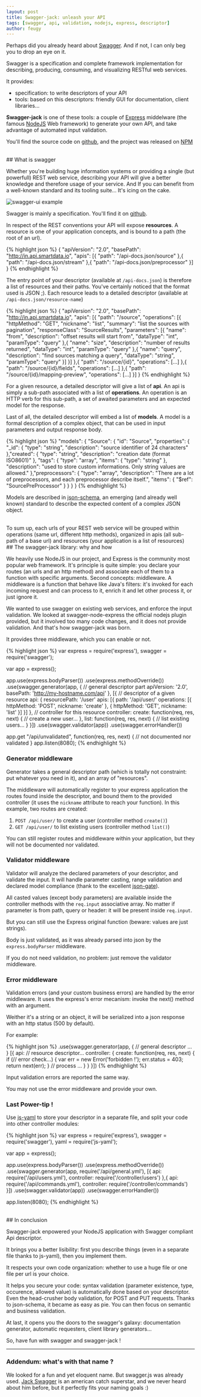 ```yaml
---
layout: post
title: Swagger-jack: unleash your API
tags: [swagger, api, validation, nodejs, express, descriptor]
author: feugy
---
```


Perhaps did you already heard about [Swagger](http://developers.helloreverb.com/swagger/). And if not, I can only beg you to drop an eye on it.

Swagger is a specification and complete framework implementation for describing, producing, consuming, and visualizing RESTful web services.

It provides:
- specification: to write descriptors of your API
- tools: based on this descriptors: friendly GUI for documentation, client libraries...

**Swagger-jack** is one of these tools: a couple of [Express](http://expressjs.com/) middelware (the famous [NodeJS](http://nodejs.org/) Web framework) to generate your own API, and take advantage of automated input validation.

You'll find the source code on [github](https://github.com/feugy/swagger-jack), and the project was released on [NPM](https://npmjs.org/package/swagger-jack)

<br/>
## What is swagger

Whether you're building huge information systems or providing a single (but powerfull) REST web service, describing your API will give a better knowledge and therefore usage of your service. And If you can benefit from a well-known standard and its tooling suite... It's icing on the cake.

![swagger-ui example](http://helloreverb.com/img/swagger-hero.png)

Swagger is mainly a specification. You'll find it on [github](https://github.com/wordnik/swagger-core/wiki/Resource-Listing).

In respect of the REST conventions your API will expose **resources**.
A resource is one of your application concepts, and is bound to a path (the root of an url).

{% highlight json %}
{
  "apiVersion": "2.0",
  "basePath": "http://in.api.smartdata.io",
  "apis": [{
    "path": "/api-docs.json/source"
  },{
    "path": "/api-docs.json/stream"
  },{
    "path": "/api-docs.json/preprocessor"
  }]
}
{% endhighlight %}

The entry point of your descriptor (available at `/api-docs.json`) is therefore a list of resources and their paths.
You've certainly noticed that the format used is JSON ;). 
Each resource leads to a detailed descriptor (available at `/api-docs.json/resource-name`)

{% highlight json %}
{
  "apiVersion": "2.0",
  "basePath": "http://in.api.smartdata.io",
  "apis": [{
    "path": "/source",
    "operations": [{
      "httpMethod": "GET",
      "nickname": "list",
      "summary": "list the sources with pagination",
      "responseClass": "SourceResults",
      "parameters": [{
        "name": "from", 
        "description": "offset results will start from",
        "dataType": "int",
        "paramType": "query"
      },{
        "name": "size",
        "description": "number of results returned",
        "dataType": "int",
        "paramType": "query"
      },{
        "name": "query",
        "description": "find sources matching a query",
        "dataType": "string",
        "paramType": "query"
      }]
    }]
  },{
    "path": "/source/{id}",
    "operations": [...]
  },{
    "path": "/source/{id}/fields",
    "operations": [...]
  },{
    "path": "/source/{id}/mapping-preview",
    "operations": [...]
  }]
}
{% endhighlight %}

For a given resource, a detailed descriptor will give a list of **api**.
An api is simply a sub-path associated with a list of **operations**.
An operation is an HTTP verb for this sub-path, a set of awaited parameters and an expected model for the response.

Last of all, the detailed descriptor will embed a list of **models**.
A model is a formal description of a complex object, that can be used in input parameters and output response body.

{% highlight json %}
"models": {
  "Source": {
  "id": "Source",
  "properties": {
    "_id": {
      "type": "string",
      "description": "source identifier of 24 characters"
    },"created": {
      "type": "string",
      "description": "creation date (format ISO8601)"
    }, "tags": {
      "type": "array",
      "items": {
        "type": "string"
      },
      "description": "used to store custom informations. Only string values are allowed."
    },"preprocessors": {
      "type": "array",
      "description": "There are a lot of preprocessors, and each preprocessor describe itself.",
      "items": {
        "$ref": "SourcePreProcessor"
      }
    }
  }
}
{% endhighlight %}

Models are described in [json-schema](http://json-schema.org/), an emerging (and already well known) standard to describe the expected content of a complex JSON object.

<br/>
To sum up, each urls of your REST web service will be grouped within operations (same url, different http methods), organized in apis (all sub-path of a base url) and resources (your application is a list of resources)

<br/>
## The swagger-jack library: why and how

We heavily use NodeJS in our project, and Express is the community most popular web framework. 
It's principle is quite simple: you declare your routes (an urls and an http method) and associate each of them to a function with specific arguments.
Second concepts: middleware. 
A middleware is a function that behave like Java's filters: it's invoked for each incoming request and can process to it, enrich it and let other process it, or just ignore it.

We wanted to use swagger on existing web services, and enforce the input validation. 
We looked at swagger-node-express the official nodejs plugin provided, but it involved too many code changes, and it does not provide validation.
And that's how swagger-jack was born.

It provides three middleware, which you can enable or not.

{% highlight json %}
  var express = require('express'),
      swagger = require('swagger');

  var app = express();
  
  app.use(express.bodyParser())
    .use(express.methodOverride())
    .use(swagger.generator(app, {
      // general descriptor part
      apiVersion: '2.0',
      basePath: 'http://my-hostname.com/api'
    }, [{
      // descriptor of a given resource
      api: {
        resourcePath: '/user'
        apis: [{
          path: '/api/user/'
          operations: [{
            httpMethod: 'POST',
            nickname: 'create'
          }, {
            httpMethod: 'GET',
            nickname: 'list'
          }]
        }]
      },
      // controller for this resource
      controller:
        create: function(req, res, next) {
          // create a new user...
        },
        list: function(req, res, next) {
          // list existing users...
        }
    }])
    .use(swagger.validator(app))
    .use(swagger.errorHandler())

  app.get "/api/unvalidated", function(req, res, next) {
    // not documented nor validated
  }
  app.listen(8080);
{% endhighlight %}

### Generator middleware

Generator takes a general descriptor path (which is totally not constraint: put whatever you need in it), and an array of "resources".

The middleware will automatically register to your express application the routes found inside the descriptor, and bound them to the provided controller (it uses the `nickname` attribute to reach your function). In this example, two routes are created:

1. `POST /api/user/` to create a user (controller method `create()`)
2. `GET /api/user/` to list existing users (controller method `list()`)

You can still register routes and middleware within your application, but they will not be documented nor validated. 

### Validator middleware

Validator will analyze the declared parameters of your descriptor, and validate the input.
It will handle parameter casting, range validation and declared model compliance (thank to the excellent [json-gate](https://github.com/oferei/json-gate)).

All casted values (except body parameters) are available inside the controller methods with the `req.input` associative array.
No matter if parameter is from path, query or header: it will be present inside `req.input`.

But you can still use the Express original function (beware: values are just strings).

Body is just validated, as it was already parsed into json by the `express.bodyParser` middleware.

If you do not need validation, no problem: just remove the validator middleware.

### Error middleware

Validation errors (and your custom business errors) are handled by the error middleware.
It uses the express's error mecanism: invoke the next() method with an argument.

Weither it's a string or an object, it will be serialized into a json response with an http status (500 by default).

For example:

{% highlight json %}
  .use(swagger.generator(app, 
      { // general descriptor ... }
      [{
        api: // resource descriptor...
        controller: {
          create: function(req, res, next) {
            if (// error check...) {
              var err = new Error('forbidden !');
              err.status = 403;
              return next(err);
            }
            // process ...
          }
        }
      }])
{% endhighlight %}

Input validation errors are reported the same way.

You may not use the error middleware and provide your own.

### Last Power-tip !

Use [js-yaml](http://nodeca.github.com/js-yaml/) to store your descriptor in a separate file, and split your code into other controller modules:

{% highlight json %}
  var express = require('express'),
      swagger = require('swagger'),
      yaml = require('js-yaml');

  var app = express();
  
  app.use(express.bodyParser())
    .use(express.methodOverride())
    .use(swagger.generator(app, 
      require('/api/general.yml'), 
      [{
        api: require('/api/users.yml'),
        controller: require('/controller/users')
      },{
        api: require('/api/commands.yml'),
        controller: require('/controller/commands')
      }])
    .use(swagger.validator(app))
    .use(swagger.errorHandler())

  app.listen(8080);
{% endhighlight %}

<br/>
## In conclusion

Swagger-jack enpowered your NodeJS application with Swagger compliant Api descriptor.

It brings you a better lisibility: first you describe things (even in a separate file thanks to js-yaml), then you implement them.

It respects your own code organization: whether to use a huge file or one file per url is your choice.

It helps you secure your code: syntax validation (parameter existence, type, occurence, allowed value) is automatically done based on your descriptor.
Even the head-crusher body validation, for POST and PUT requests. Thanks to json-schema, it became as easy as pie.
You can then focus on semantic and business validation.

At last, it opens you the doors to the swagger's galaxy: documentation generator, automatic requesters, client library generators...

So, have fun with swagger and swagger-jack !

--------
### Addendum: what's with that name ?

We looked for a fun and yet eloquent name. But swagger.js was already used.
[Jack Swagger](http://www.wwe.com/superstars/jackswagger) is an american catch superstar, and we never heard about him before, but it perfectly fits your naming goals :)